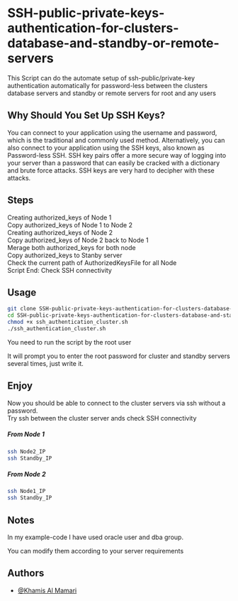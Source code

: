 # SSH-public-private-keys-authentication-for-clusters-database-and-standby-or-remote-servers
This Script can do the automate setup of ssh-public/private-key authentication automatically for password-less between the clusters database servers and standby or remote servers for root and any users 

## Why Should You Set Up SSH Keys?
You can connect to your application using the username and password, which is the traditional and commonly used method. 
Alternatively, you can also connect to your application using the SSH keys, also known as Password-less SSH.
SSH key pairs offer a more secure way of logging into your server than a password that can easily be cracked with a dictionary and brute force attacks. 
SSH keys are very hard to decipher with these attacks.

## Steps 
Creating authorized_keys of Node 1\
Copy authorized_keys of Node 1 to Node 2\
Creating authorized_keys of Node 2\
Copy authorized_keys of Node 2 back to Node 1\
Merage both authorized_keys for both node\
Copy authorized_keys to Stanby server\
Check the current path of AuthorizedKeysFile for all Node\
Script End: Check SSH connectivity


## Usage

```bash
git clone SSH-public-private-keys-authentication-for-clusters-database-and-standby-or-remote-servers 
cd SSH-public-private-keys-authentication-for-clusters-database-and-standby-or-remote-servers 
chmod +x ssh_authentication_cluster.sh
./ssh_authentication_cluster.sh 
```
You need to run the script by the root user

It will prompt you to enter the root password for cluster and standby servers several times, just write it. 



## Enjoy
Now you should be able to connect to the cluster servers via ssh without a password.\
Try ssh between the cluster server ands check SSH connectivity
##### From Node 1
```bash
ssh Node2_IP 
ssh Standby_IP 

```
##### From Node 2
```bash
ssh Node1_IP 
ssh Standby_IP 

```

## Notes
In my example-code I have used oracle user and dba group.

You can modify them according to your server requirements 


## Authors

- [@Khamis Al Mamari](https://www.linkedin.com/in/khamis-almamari-7092a3215/)
